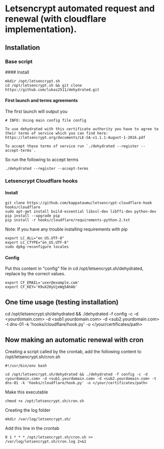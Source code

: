 # Letsencrypt automated request and renewal (with cloudflare implementation).
## Installation

### Base script
#### Install
~~~
mkdir /opt/letsencrypt.sh
cd /opt/letsencrypt.sh && git clone https://github.com/lukas2511/dehydrated.git
~~~
#### First launch and terms agreements
The first launch will output you   
~~~
# INFO: Using main config file config

To use dehydrated with this certificate authority you have to agree to their terms of service which you can find here: https://letsencrypt.org/documents/LE-SA-v1.1.1-August-1-2016.pdf

To accept these terms of service run `./dehydrated --register --accept-terms`.
~~~

So run the following to accept terms
~~~
./dehydrated --register --accept-terms
~~~


### Letsencrypt Cloudflare hooks
#### Install
~~~
git clone https://github.com/kappataumu/letsencrypt-cloudflare-hook hooks/cloudflare
sudo apt-get install build-essential libssl-dev libffi-dev python-dev
pip install --upgrade pip
pip install -r hooks/cloudflare/requirements-python-2.txt
~~~

Note: If you have any trouble installing requirements with pip   
~~~
export LC_ALL="en_US.UTF-8"
export LC_CTYPE="en_US.UTF-8"
sudo dpkg-reconfigure locales
~~~

#### Config
Put this content in "config" file in cd /opt/letsencrypt.sh/dehydrated, replace by the correct values.   
~~~
export CF_EMAIL='user@example.com'
export CF_KEY='K9uX2HyUjeWg5AhAb'
~~~

## One time usage (testing installation)
cd /opt/letsencrypt.sh/dehydrated && ./dehydrated -f config -c -d <yourdomain.com> -d <sub1.yourdomain.com> -d <sub2.yourdomain.com> -t dns-01 -k 'hooks/cloudflare/hook.py' -o </your/certificates/path>

## Now making an automatic renewal with cron
Creating a script called by the crontab, add the following content to /opt/letsencrypt.sh/cron.sh
~~~
#!/usr/bin/env bash

cd /opt/letsencrypt.sh/dehydrated && ./dehydrated -f config -c -d <yourdomain.com> -d <sub1.yourdomain.com> -d <sub2.yourdomain.com> -t dns-01 -k 'hooks/cloudflare/hook.py' -o </your/certificates/path>
~~~   

Make this executable
~~~
chmod +x /opt/letsencrypt.sh/cron.sh
~~~   

Creating the log folder
~~~
mkdir /var/log/letsencrypt.sh/
~~~   

Add this line in the crontab
~~~
0 1 * * * /opt/letsencrypt.sh/cron.sh >> /var/log/letsencrypt.sh/cron.log 2>&1
~~~
